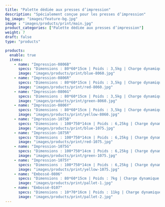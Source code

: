 ```yaml
---
title: "Palette dédiée aux presses d’impression"
description: "Spécialement conçue pour les presses d’impression"
bg_image: "images/feature-bg.jpg"
image : "images/products/print/main.jpg"
product_categories: ["Palette dédiée aux presses d’impression"]
weight: 7
draft: false
type: "products"

products:
  enable: true
  items:
    - name: "Impression-0806B"
      specs: "Dimensions : 80*60*15cm | Poids : 3,5kg | Charge dynamique : t"
      image: "images/products/print/blue-8060.jpg"
    - name: "Impression-0806R"
      specs: "Dimensions : 80*60*15cm | Poids : 3,5kg | Charge dynamique : t"
      image: "images/products/print/red-8060.jpg"
    - name: "Impression-0806G"
      specs: "Dimensions : 80*60*15cm | Poids : 3,5kg | Charge dynamique : t"
      image: "images/products/print/green-8060.jpg"
    - name: "Impression-0806Y"
      specs: "Dimensions : 80*60*15cm | Poids : 3,5kg | Charge dynamique : t"
      image: "images/products/print/yellow-8060.jpg"
    - name: "Impression-1075B"
      specs: "Dimensions : 100*750*14cm | Poids : 6,25kg | Charge dynamique : t"
      image: "images/products/print/blue-1075.jpg"
    - name: "Impression-1075R"
      specs: "Dimensions : 100*750*14cm | Poids : 6,25kg | Charge dynamique : t"
      image: "images/products/print/red-1075.jpg"
    - name: "Impression-1075G"
      specs: "Dimensions : 100*750*14cm | Poids : 6,25kg | Charge dynamique : t"
      image: "images/products/print/green-1075.jpg"
    - name: "Impression-1075Y"
      specs: "Dimensions : 100*750*14cm | Poids : 6,25kg | Charge dynamique : t"
      image: "images/products/print/yellow-1075.jpg"
    - name: "Embossé-0806"
      specs: "Dimensions : 80*60*15cm | Poids : 7kg | Charge dynamique : t"
      image: "images/products/print/pallet-1.jpg"
    - name: "Embossé-0107"
      specs: "Dimensions : 10*70*16cm | Poids : 11kg | Charge dynamique : t"
      image: "images/products/print/pallet-2.jpg"
---
```

